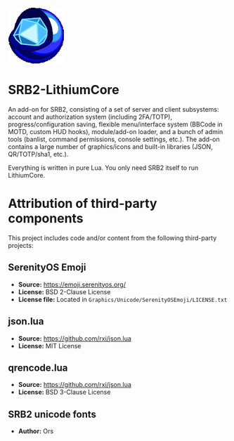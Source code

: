 ![LithiumCore](https://raw.githubusercontent.com/Sirexer/SRB2-LithiumCore/refs/heads/main/Graphics/Addon%20Icon/Standard%20HD/LITHIUMCORE_ICONHD_01.png)

# SRB2-LithiumCore

An add-on for SRB2, consisting of a set of server and client subsystems: account and authorization system (including 2FA/TOTP), progress/configuration saving, flexible menu/interface system (BBCode in MOTD, custom HUD hooks), module/add-on loader, and a bunch of admin tools (banlist, command permissions, console settings, etc.). The add-on contains a large number of graphics/icons and built-in libraries (JSON, QR/TOTP/sha1, etc.).

Everything is written in pure Lua. You only need SRB2 itself to run LithiumCore.

# Attribution of third-party components

This project includes code and/or content from the following third-party projects:

## SerenityOS Emoji
- **Source:** https://emoji.serenityos.org/
- **License:** BSD 2-Clause License
- **License file:** Located in `Graphics/Unicode/SerenityOSEmoji/LICENSE.txt`

## json.lua
- **Source:** https://github.com/rxi/json.lua
- **License:** MIT License

## qrencode.lua
- **Source:** https://github.com/rxi/json.lua
- **License:** BSD 3-Clause License

## SRB2 unicode fonts
- **Author:** Ors
